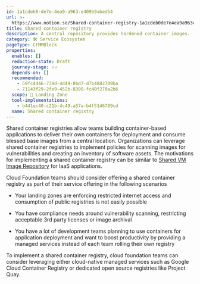```yaml
---
id: 1a1cdeb0-de7e-4ea9-a963-e409b9abed54
url: >-
  https://www.notion.so/Shared-container-registry-1a1cdeb0de7e4ea9a963e409b9abed54
title: Shared container registry
description: A central repository provides hardened container images.
category: 🛠 Service Ecosystem
pageType: CFMMBlock
properties:
  enables: []
  redaction-state: Draft
  journey-stage: ⭐️⭐️
  depends-on: []
  recommended:
    - 59fc4d46-739d-4d49-8bd7-d7b4882709ba
    - 71143f29-2fe9-452b-8398-fc40f270a2b6
  scope: 🛬 Landing Zone
  tool-implementations:
    - b441ec40-c21b-4c49-a57a-b4f5146789cd
  name: Shared container registry
---
```


Shared container registries allow teams building container-based applications to deliver their own containers for deployment and consume blessed base images from a central location. Organizations can leverage shared container registries to implement policies for scanning images for vulnerabilities and creating an inventory of software assets. The motivations for implementing a shared container registry can be similar to [Shared VM Image Repository](./shared-vm-image-repository.md) for IaaS applications.

Cloud Foundation teams should consider offering a shared container registry as part of their service offering in the following scenarios

- Your landing zones are enforcing restricted internet access and consumption of public registries is not easily possible

- You have compliance needs around vulnerability scanning, restricting acceptable 3rd party licenses or image archival

- You have a lot of development teams planning to use containers for application deployment and want to boost productivity by providing a managed services instead of each team rolling their own registry

To implement a shared container registry, cloud foundation teams can consider leveraging either cloud-native managed services such as Google Cloud Container Registry or dedicated open source registries like Project Quay.

